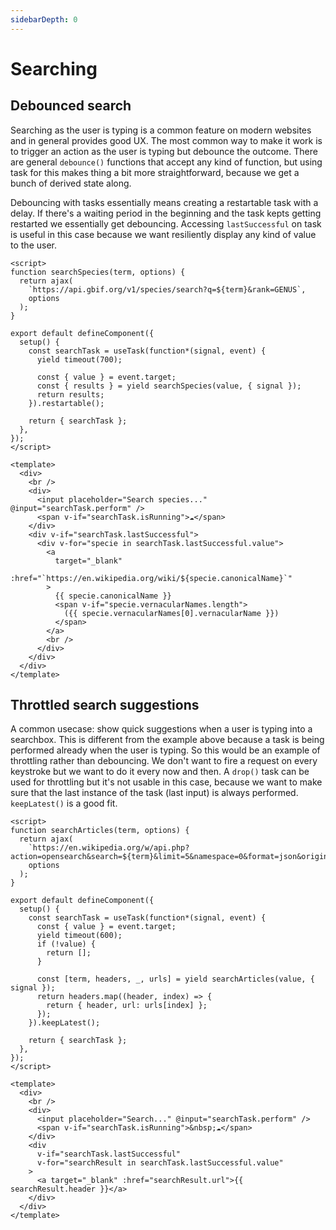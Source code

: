 ```yaml
---
sidebarDepth: 0
---
```


<script setup>
import SpecieSearch from '../../.vitepress/components/SpecieSearch.vue';
import WikiSearch from '../../.vitepress/components/WikiSearch.vue';
</script>

# Searching

## Debounced search

Searching as the user is typing is a common feature on modern websites and in general provides good UX. The most common way to make it work is to trigger an action as the user is typing but debounce the outcome. There are general `debounce()` functions that accept any kind of function, but using task for this makes thing a bit more straightforward, because we get a bunch of derived state along.

Debouncing with tasks essentially means creating a restartable task with a delay. If there's a waiting period in the beginning and the task kepts getting restarted we essentially get debouncing. Accessing `lastSuccessful` on task is useful in this case because we want resiliently display any kind of value to the user.

<SpecieSearch />

```vue
<script>
function searchSpecies(term, options) {
  return ajax(
    `https://api.gbif.org/v1/species/search?q=${term}&rank=GENUS`,
    options
  );
}

export default defineComponent({
  setup() {
    const searchTask = useTask(function*(signal, event) {
      yield timeout(700);

      const { value } = event.target;
      const { results } = yield searchSpecies(value, { signal });
      return results;
    }).restartable();

    return { searchTask };
  },
});
</script>

<template>
  <div>
    <br />
    <div>
      <input placeholder="Search species..." @input="searchTask.perform" />
      <span v-if="searchTask.isRunning">☁️</span>
    </div>
    <div v-if="searchTask.lastSuccessful">
      <div v-for="specie in searchTask.lastSuccessful.value">
        <a
          target="_blank"
          :href="`https://en.wikipedia.org/wiki/${specie.canonicalName}`"
        >
          {{ specie.canonicalName }}
          <span v-if="specie.vernacularNames.length">
            ({{ specie.vernacularNames[0].vernacularName }})
          </span>
        </a>
        <br />
      </div>
    </div>
  </div>
</template>
```

## Throttled search suggestions

A common usecase: show quick suggestions when a user is typing into a searchbox. This is different from the example above because a task is being performed already when the user is typing. So this would be an example of throttling rather than debouncing. We don't want to fire a request on every keystroke but we want to do it every now and then. A `drop()` task can be used for throttling but it's not usable in this case, because we want to make sure that the last instance of the task (last input) is always performed. `keepLatest()` is a good fit.

<WikiSearch />

```vue
<script>
function searchArticles(term, options) {
  return ajax(
    `https://en.wikipedia.org/w/api.php?action=opensearch&search=${term}&limit=5&namespace=0&format=json&origin=*`,
    options
  );
}

export default defineComponent({
  setup() {
    const searchTask = useTask(function*(signal, event) {
      const { value } = event.target;
      yield timeout(600);
      if (!value) {
        return [];
      }

      const [term, headers, _, urls] = yield searchArticles(value, { signal });
      return headers.map((header, index) => {
        return { header, url: urls[index] };
      });
    }).keepLatest();

    return { searchTask };
  },
});
</script>

<template>
  <div>
    <br />
    <div>
      <input placeholder="Search..." @input="searchTask.perform" />
      <span v-if="searchTask.isRunning">&nbsp;☁️</span>
    </div>
    <div
      v-if="searchTask.lastSuccessful"
      v-for="searchResult in searchTask.lastSuccessful.value"
    >
      <a target="_blank" :href="searchResult.url">{{ searchResult.header }}</a>
    </div>
  </div>
</template>
```
